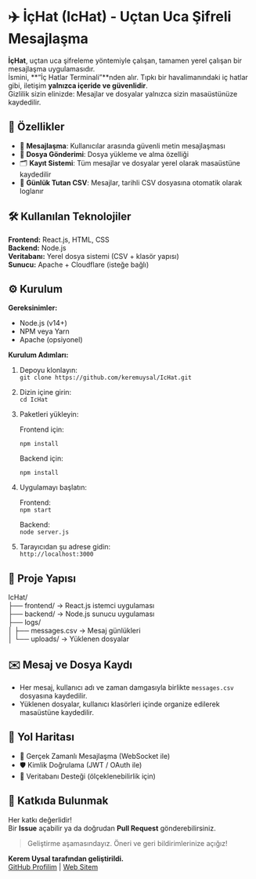 # ✈️ İçHat (IcHat) - Uçtan Uca Şifreli Mesajlaşma

**İçHat**, uçtan uca şifreleme yöntemiyle çalışan, tamamen yerel çalışan bir mesajlaşma uygulamasıdır.  
İsmini, **“İç Hatlar Terminali”**nden alır. Tıpkı bir havalimanındaki iç hatlar gibi, iletişim **yalnızca içeride ve güvenlidir**.  
Gizlilik sizin elinizde: Mesajlar ve dosyalar yalnızca sizin masaüstünüze kaydedilir.

## 🚀 Özellikler

- 💬 **Mesajlaşma**: Kullanıcılar arasında güvenli metin mesajlaşması  
- 📎 **Dosya Gönderimi**: Dosya yükleme ve alma özelliği  
- 🗂️ **Kayıt Sistemi**: Tüm mesajlar ve dosyalar yerel olarak masaüstüne kaydedilir  
- 📅 **Günlük Tutan CSV**: Mesajlar, tarihli CSV dosyasına otomatik olarak loglanır  

## 🛠️ Kullanılan Teknolojiler

**Frontend:** React.js, HTML, CSS  
**Backend:** Node.js  
**Veritabanı:** Yerel dosya sistemi (CSV + klasör yapısı)  
**Sunucu:** Apache + Cloudflare (isteğe bağlı)

## ⚙️ Kurulum

**Gereksinimler:**

- Node.js (v14+)
- NPM veya Yarn
- Apache (opsiyonel)

**Kurulum Adımları:**

1. Depoyu klonlayın:  
   `git clone https://github.com/keremuysal/IcHat.git`

2. Dizin içine girin:  
   `cd IcHat`

3. Paketleri yükleyin:

   Frontend için:  
   ```cd frontend  
   npm install
	```
   Backend için:  
   ```cd ../backend  
   npm install
	```
4. Uygulamayı başlatın:

   Frontend:  
   `npm start`

   Backend:  
   `node server.js`

5. Tarayıcıdan şu adrese gidin:  
   `http://localhost:3000`

## 📁 Proje Yapısı

IcHat/  
├── frontend/ → React.js istemci uygulaması  
├── backend/ → Node.js sunucu uygulaması  
├── logs/  
│   ├── messages.csv → Mesaj günlükleri  
│   └── uploads/ → Yüklenen dosyalar


## ✉️ Mesaj ve Dosya Kaydı

- Her mesaj, kullanıcı adı ve zaman damgasıyla birlikte `messages.csv` dosyasına kaydedilir.  
- Yüklenen dosyalar, kullanıcı klasörleri içinde organize edilerek masaüstüne kaydedilir.


## 🧭 Yol Haritası

- 🔄 Gerçek Zamanlı Mesajlaşma (WebSocket ile)  
- 🛡️ Kimlik Doğrulama (JWT / OAuth ile)  
- 🧮 Veritabanı Desteği (ölçeklenebilirlik için)


## 🤝 Katkıda Bulunmak

Her katkı değerlidir!  
Bir **Issue** açabilir ya da doğrudan **Pull Request** gönderebilirsiniz.  

> Geliştirme aşamasındayız. Öneri ve geri bildirimlerinize açığız!

**Kerem Uysal tarafından geliştirildi.**  
[GitHub Profilim](https://github.com/keremuysal) | [Web Sitem](https://keremuysal.com)
